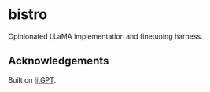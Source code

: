 # bistro

Opinionated LLaMA implementation and finetuning harness.

## Acknowledgements

Built on [litGPT](https://github.com/Lightning-AI/lit-gpt).